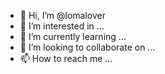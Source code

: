 - 👋 Hi, I’m @lomalover
- 👀 I’m interested in ...
- 🌱 I’m currently learning ...
- 💞️ I’m looking to collaborate on ...
- 📫 How to reach me ...

<!---
lomalover/lomalover is a ✨ special ✨ repository because its `README.md` (this file) appears on your GitHub profile.
You can click the Preview link to take a look at your changes.
--->
